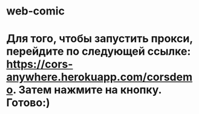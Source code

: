 # web-comic
# Для того, чтобы запустить прокси, перейдите по следующей ссылке: https://cors-anywhere.herokuapp.com/corsdemo. Затем нажмите на кнопку. Готово:)
